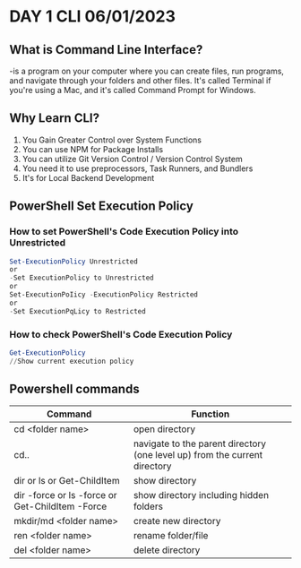# DAY 1 CLI 06/01/2023

## What is Command Line Interface?
-is a program on your computer where you can create
files, run programs, and navigate through your folders and other files. It's called Terminal if you're using a Mac, and it's called Command Prompt for Windows.

## Why Learn CLI?
1. You Gain Greater Control over System Functions
2. You can use NPM for Package Installs
3. You can utilize Git Version Control / Version Control System
4. You need it to use preprocessors, Task Runners, and Bundlers
5. It's for Local Backend Development

## PowerShell Set Execution Policy
### How to set PowerShell's Code Execution Policy into Unrestricted
```powershell
Set-ExecutionPolicy Unrestricted
or
-Set ExecutionPolicy to Unrestricted
or
Set-ExecutionPoIicy -ExecutionPolicy Restricted
or
-Set ExecutionPqLicy to Restricted
```
### How to check PowerShell's Code Execution Policy
```powershell
Get-ExecutionPolicy
//Show current execution policy
```
## Powershell commands

Command | Function
------- | -------
cd \<folder name\> | open directory
cd..    | navigate to the parent directory (one level up) from the current directory
dir or ls or Get-ChildItem | show directory
dir -force or ls -force or Get-ChildItem -Force | show directory including hidden folders
mkdir/md \<folder name\> | create new directory
ren \<folder name\> | rename folder/file
del \<folder name\> | delete directory
